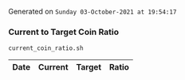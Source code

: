 Generated on `Sunday 03-October-2021 at 19:54:17`

### Current to Target Coin Ratio
`current_coin_ratio.sh`

Date|Current|Target|Ratio
---|---|---|---
